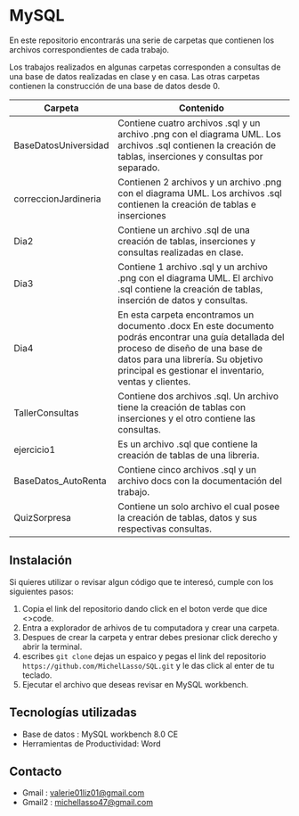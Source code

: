 # MySQL  
En este repositorio encontrarás una serie de carpetas que contienen los archivos correspondientes de cada trabajo.

Los trabajos realizados en algunas carpetas corresponden a consultas de una base de datos realizadas en clase y en casa. Las otras carpetas contienen la construcción de una base de datos desde 0.

|Carpeta|Contenido|
|--|--|
|BaseDatosUniversidad|Contiene cuatro archivos .sql y un archivo .png con el diagrama UML. Los archivos .sql contienen la creación de tablas, inserciones y consultas por separado.|
|correccionJardineria| Contienen 2 archivos y un archivo .png con el diagrama UML. Los archivos .sql contienen la creación de tablas e inserciones|
Dia2| Contiene un archivo .sql de una creación de tablas, inserciones y consultas realizadas en clase.
|Dia3|Contiene 1 archivo .sql y un archivo .png con el diagrama UML. El archivo .sql contiene la creación de tablas, inserción de datos y consultas.
|Dia4|En esta carpeta encontramos un documento .docx En este documento podrás encontrar una guía detallada del proceso de diseño de una base de datos para una librería. Su objetivo principal es gestionar el inventario, ventas y clientes.|
|TallerConsultas|Contiene dos archivos .sql. Un archivo tiene la creación de tablas con inserciones y el otro contiene las consultas.|
|ejercicio1|Es un archivo .sql que contiene la creación de tablas de una libreria.|
|BaseDatos_AutoRenta|Contiene cinco archivos .sql y un archivo docs con la documentación del trabajo.|
|QuizSorpresa|Contiene un solo archivo el cual posee la creación de tablas, datos y sus respectivas consultas.|
## Instalación
Si quieres utilizar o revisar algun código que te interesó, cumple con los siguientes pasos:
1. Copia el link del repositorio dando click en el boton verde que dice <>code.
2. Entra a explorador de arhivos de tu computadora y crear una carpeta.
3. Despues de crear la carpeta y entrar debes presionar click derecho y abrir la terminal.
4. escribes ```git clone``` dejas un espaico y pegas el link del repositorio ```https://github.com/MichelLasso/SQL.git``` y le das click al enter de tu teclado.
5. Ejecutar el archivo que deseas revisar en MySQL workbench.

## Tecnologías utilizadas
* Base de datos : MySQL workbench 8.0 CE
* Herramientas de Productividad: Word

## Contacto
* Gmail : valerie01liz01@gmail.com
* Gmail2 : michellasso47@gmail.com
